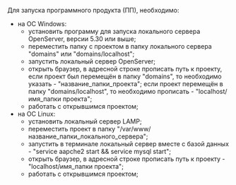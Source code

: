 Для запуска программного продукта (ПП), необходимо:
- на ОС Windows:
    - установить программу для запуска локального сервера OpenServer,  версии 5.30 или выше;
    - переместить папку с проектом в папку локального сервера "domains" или "domains/localhost";
    - запустить локальный сервер OpenServer;
    - открыть браузер, в адресной строке прописать путь к проекту, если проект был перемещён в папку "domains", то необходимо указать - "название_папки_проекта"; если проект перемещён в папку "domains/localhost", то необходимо прописать - "localhost/имя_папки проекта";
    - работать с открывшимся проектом;
- на ОС Linux:
    - установить локальный сервер LAMP;
    - переместить проект в папку "/var/www/название_папки_локального_сервера";
    - запустить в терминале локальный сервер вместе с базой данных - "service aapche2 start && service mysql start";
    - открыть браузер, в адресной строке прописать путь к проекту - "localhost/имя_папки проекта";
    - работать с открывшимся проектом;
